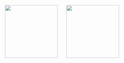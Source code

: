 <!---
M3IJI3/M3IJI3 is a ✨ special ✨ repository because its `README.md` (this file) appears on your GitHub profile.
You can click the Preview link to take a look at your changes.
--->

<div align="center">
<span>  </span>
<img height="170px" src="https://github-readme-stats.vercel.app/api?username=M3IJI3" /><span>  </span><img height="170px" src="https://github-readme-stats.vercel.app/api/top-langs/?username=M3IJI3&layout=compact&langs_count=8" />
<span>  </span>
</div>
